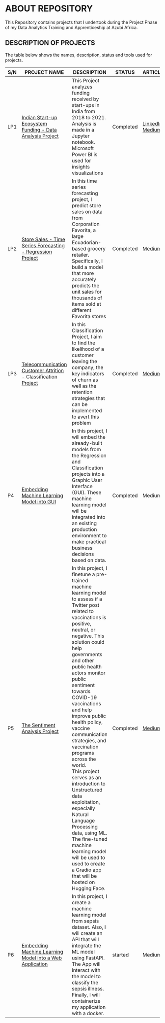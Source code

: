 # ABOUT REPOSITORY
 This Repository contains projects that I undertook during the Project Phase of my Data Analytics Training and Apprenticeship at Azubi Africa.


## DESCRIPTION OF PROJECTS
The table below shows the names, description, status and tools used for projects.

| S/N | PROJECT NAME | DESCRIPTION | STATUS | ARTICLE |
|-----|--------------|-------------|---------|-------|
|LP1|     [Indian Start-up Ecosystem Funding - Data Analysis Project](https://github.com/elvis-darko/LP-1---INDIAN-START-UP-FUNDING-ANALYSIS)        |  This Project analyzes funding received by start-ups in India from 2018 to 2021. Analysis is made in a Jupyter notebook. Microsoft Power BI is used for insights visualizations       |  Completed      |  [LinkedIn](https://www.linkedin.com/feed/update/urn:li:share:7050151401053708288/)<br />[Medium](https://medium.com/@el.darkoel/the-indian-start-up-ecosystem-an-analysis-of-funding-d234f84f13bb)|
|LP2| [Store Sales - Time Series Forecasting - Regression Project](https://github.com/elvis-darko/LP-2---STORE-SALES-TIME-SERIES-FORECASTING)           |    In this time series forecasting project, I predict store sales on data from Corporation Favorita, a large Ecuadorian-based grocery retailer. Specifically, I build a model that more accurately predicts the unit sales for thousands of items sold at different Favorita stores       | Completed      |  [Medium](https://medium.com/@el.darkoel/time-series-analysis-ddcdda3ab54)    |
|LP3|     [Telecommunication Customer Attrition - Classification Project](https://github.com/elvis-darko/LP3-TELCO-CUSTOMER-CHURN)         |     In this Classification Project, I aim to find the likelihood of a customer leaving the company, the key indicators of churn as well as the retention strategies that can be implemented to avert this problem        |Completed  |   [Medium](https://medium.com/@el.darkoel/telecommunication-customer-churn-70414d85c97c)   |
|P4|     [Embedding Machine Learning Model into GUI](https://github.com/elvis-darko/P4---EMBEDDING-ML-MODEL-INTO-GUI)         |       In this project, I will embed the already-built models from the Regression and Classification projects into a Graphic User Interface (GUI). These machine learning model will be integrated into an existing production environment to make practical business decisions based on data.      |  Completed       |    Medium   |
|P5|   [The Sentiment Analysis Project](https://github.com/elvis-darko/NATURAL-LANGUAGE-PROCESSING--SENTIMENT-ANALYSIS)           |   In this project, I finetune a pre-trained machine learning model to assess if a Twitter post related to vaccinations is positive, neutral, or negative. This solution could help governments and other public health actors monitor public sentiment towards COVID-19 vaccinations and help improve public health policy, vaccine communication strategies, and vaccination programs across the world.<br />This project serves as an introduction to Unstructured data exploitation, especially Natural Language Processing data, using ML.<br />The fine-tuned machine learning model will be used to used to create a Gradio app that will be hosted on Hugging Face.          |  Completed     |  [Medium](https://medium.com/@el.darkoel/natural-language-processing-tweet-sentiment-analysis-e2421896783d)     |
|P6|        [Embedding Machine Learning Model into a Web Application](https://github.com/elvis-darko/Embedding-machine-model-into-web-App)      |        In this project, I create a machine learning model from sepsis dataset. Also, I will create an API that will integrate the ML model using FastAPI. The App will interact with the model to classify the sepsis illness. Finally, I will containerize my application with a docker.     |  started       |   Medium    |



